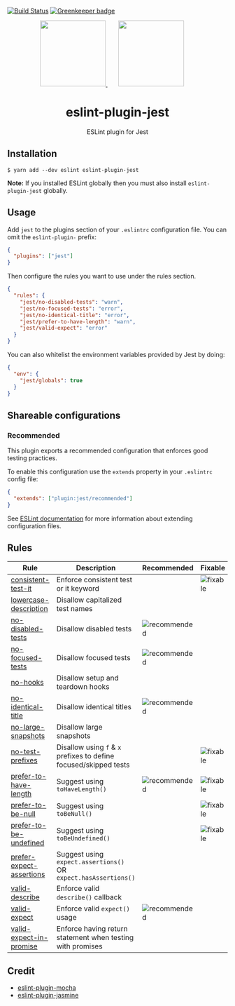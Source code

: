 [![Build Status](https://travis-ci.org/jest-community/eslint-plugin-jest.svg?branch=master)](https://travis-ci.org/jest-community/eslint-plugin-jest)
[![Greenkeeper badge](https://badges.greenkeeper.io/jest-community/eslint-plugin-jest.svg)](https://greenkeeper.io/)

<div align="center">
  <a href="https://eslint.org/">
    <img width="150" height="150" src="https://eslint.org/img/logo.svg">
  </a>
  <a href="https://facebook.github.io/jest/">
    <img width="150" height="150" vspace="" hspace="25" src="https://cdn.worldvectorlogo.com/logos/jest.svg">
  </a>
  <h1>eslint-plugin-jest</h1>
  <p>ESLint plugin for Jest</p>
</div>

## Installation

```
$ yarn add --dev eslint eslint-plugin-jest
```

**Note:** If you installed ESLint globally then you must also install
`eslint-plugin-jest` globally.

## Usage

Add `jest` to the plugins section of your `.eslintrc` configuration file. You
can omit the `eslint-plugin-` prefix:

```json
{
  "plugins": ["jest"]
}
```

Then configure the rules you want to use under the rules section.

```json
{
  "rules": {
    "jest/no-disabled-tests": "warn",
    "jest/no-focused-tests": "error",
    "jest/no-identical-title": "error",
    "jest/prefer-to-have-length": "warn",
    "jest/valid-expect": "error"
  }
}
```

You can also whitelist the environment variables provided by Jest by doing:

```json
{
  "env": {
    "jest/globals": true
  }
}
```

## Shareable configurations

### Recommended

This plugin exports a recommended configuration that enforces good testing
practices.

To enable this configuration use the `extends` property in your `.eslintrc`
config file:

```json
{
  "extends": ["plugin:jest/recommended"]
}
```

See
[ESLint documentation](http://eslint.org/docs/user-guide/configuring#extending-configuration-files)
for more information about extending configuration files.

## Rules

| Rule                                                               | Description                                                       | Recommended                                                             | Fixable                                                     |
| ------------------------------------------------------------------ | ----------------------------------------------------------------- | ----------------------------------------------------------------------- | ----------------------------------------------------------- |
| [consistent-test-it](docs/rules/consistent-test-it.md)             | Enforce consistent test or it keyword                             |                                                                         | ![fixable](https://img.shields.io/badge/-fixable-green.svg) |
| [lowercase-description](docs/rules/lowercase-description.md)       | Disallow capitalized test names                                   |                                                                         |                                                             |
| [no-disabled-tests](docs/rules/no-disabled-tests.md)               | Disallow disabled tests                                           | ![recommended](https://img.shields.io/badge/-recommended-lightgrey.svg) |                                                             |
| [no-focused-tests](docs/rules/no-focused-tests.md)                 | Disallow focused tests                                            | ![recommended](https://img.shields.io/badge/-recommended-lightgrey.svg) |                                                             |
| [no-hooks](docs/rules/no-hooks.md)                                 | Disallow setup and teardown hooks                                 |                                                                         |                                                             |
| [no-identical-title](docs/rules/no-identical-title.md)             | Disallow identical titles                                         | ![recommended](https://img.shields.io/badge/-recommended-lightgrey.svg) |                                                             |
| [no-large-snapshots](docs/rules/no-large-snapshots.md)             | Disallow large snapshots                                          |                                                                         |                                                             |
| [no-test-prefixes](docs/rules/no-test-prefixes.md)                 | Disallow using `f` & `x` prefixes to define focused/skipped tests |                                                                         | ![fixable](https://img.shields.io/badge/-fixable-green.svg) |
| [prefer-to-have-length](docs/rules/prefer-to-have-length.md)       | Suggest using `toHaveLength()`                                    | ![recommended](https://img.shields.io/badge/-recommended-lightgrey.svg) | ![fixable](https://img.shields.io/badge/-fixable-green.svg) |
| [prefer-to-be-null](docs/rules/prefer-to-be-null.md)               | Suggest using `toBeNull()`                                        |                                                                         | ![fixable](https://img.shields.io/badge/-fixable-green.svg) |
| [prefer-to-be-undefined](docs/rules/prefer-to-be-undefined.md)     | Suggest using `toBeUndefined()`                                   |                                                                         | ![fixable](https://img.shields.io/badge/-fixable-green.svg) |
| [prefer-expect-assertions](docs/rules/prefer-expect-assertions.md) | Suggest using `expect.assertions()` OR `expect.hasAssertions()`   |                                                                         |                                                             |
| [valid-describe](docs/rules/valid-describe.md)                     | Enforce valid `describe()` callback                               |                                                                         |                                                             |
| [valid-expect](docs/rules/valid-expect.md)                         | Enforce valid `expect()` usage                                    | ![recommended](https://img.shields.io/badge/-recommended-lightgrey.svg) |                                                             |
| [valid-expect-in-promise](docs/rules/valid-expect-in-promise.md)   | Enforce having return statement when testing with promises        |                                                                         |                                                             |

## Credit

* [eslint-plugin-mocha](https://github.com/lo1tuma/eslint-plugin-mocha)
* [eslint-plugin-jasmine](https://github.com/tlvince/eslint-plugin-jasmine)
